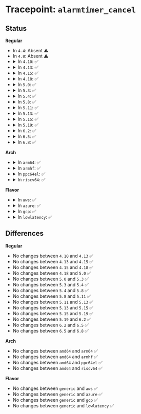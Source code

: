 # Tracepoint: <code>alarmtimer_cancel</code>

## Status
<b>Regular</b>
<ul>
<li>
In <code>4.4</code>: Absent ⚠️
</li>
<li>
In <code>4.8</code>: Absent ⚠️
</li>
<li>
<details>
<summary>In <code>4.10</code>: ✅</summary>

Event:

```c
struct trace_event_raw_alarm_class {
    struct trace_entry ent;
    void *alarm;
    unsigned char alarm_type;
    s64 expires;
    s64 now;
    char __data[0];
};
```
Function:

```c
void trace_event_raw_event_alarm_class(void *__data, struct alarm *alarm, ktime_t now);
```
</details>
</li>
<li>
<details>
<summary>In <code>4.13</code>: ✅</summary>

Event:

```c
struct trace_event_raw_alarm_class {
    struct trace_entry ent;
    void *alarm;
    unsigned char alarm_type;
    s64 expires;
    s64 now;
    char __data[0];
};
```
Function:

```c
void trace_event_raw_event_alarm_class(void *__data, struct alarm *alarm, ktime_t now);
```
</details>
</li>
<li>
<details>
<summary>In <code>4.15</code>: ✅</summary>

Event:

```c
struct trace_event_raw_alarm_class {
    struct trace_entry ent;
    void *alarm;
    unsigned char alarm_type;
    s64 expires;
    s64 now;
    char __data[0];
};
```
Function:

```c
void trace_event_raw_event_alarm_class(void *__data, struct alarm *alarm, ktime_t now);
```
</details>
</li>
<li>
<details>
<summary>In <code>4.18</code>: ✅</summary>

Event:

```c
struct trace_event_raw_alarm_class {
    struct trace_entry ent;
    void *alarm;
    unsigned char alarm_type;
    s64 expires;
    s64 now;
    char __data[0];
};
```
Function:

```c
void trace_event_raw_event_alarm_class(void *__data, struct alarm *alarm, ktime_t now);
```
</details>
</li>
<li>
<details>
<summary>In <code>5.0</code>: ✅</summary>

Event:

```c
struct trace_event_raw_alarm_class {
    struct trace_entry ent;
    void *alarm;
    unsigned char alarm_type;
    s64 expires;
    s64 now;
    char __data[0];
};
```
Function:

```c
void trace_event_raw_event_alarm_class(void *__data, struct alarm *alarm, ktime_t now);
```
</details>
</li>
<li>
<details>
<summary>In <code>5.3</code>: ✅</summary>

Event:

```c
struct trace_event_raw_alarm_class {
    struct trace_entry ent;
    void *alarm;
    unsigned char alarm_type;
    s64 expires;
    s64 now;
    char __data[0];
};
```
Function:

```c
void trace_event_raw_event_alarm_class(void *__data, struct alarm *alarm, ktime_t now);
```
</details>
</li>
<li>
<details>
<summary>In <code>5.4</code>: ✅</summary>

Event:

```c
struct trace_event_raw_alarm_class {
    struct trace_entry ent;
    void *alarm;
    unsigned char alarm_type;
    s64 expires;
    s64 now;
    char __data[0];
};
```
Function:

```c
void trace_event_raw_event_alarm_class(void *__data, struct alarm *alarm, ktime_t now);
```
</details>
</li>
<li>
<details>
<summary>In <code>5.8</code>: ✅</summary>

Event:

```c
struct trace_event_raw_alarm_class {
    struct trace_entry ent;
    void *alarm;
    unsigned char alarm_type;
    s64 expires;
    s64 now;
    char __data[0];
};
```
Function:

```c
void trace_event_raw_event_alarm_class(void *__data, struct alarm *alarm, ktime_t now);
```
</details>
</li>
<li>
<details>
<summary>In <code>5.11</code>: ✅</summary>

Event:

```c
struct trace_event_raw_alarm_class {
    struct trace_entry ent;
    void *alarm;
    unsigned char alarm_type;
    s64 expires;
    s64 now;
    char __data[0];
};
```
Function:

```c
void trace_event_raw_event_alarm_class(void *__data, struct alarm *alarm, ktime_t now);
```
</details>
</li>
<li>
<details>
<summary>In <code>5.13</code>: ✅</summary>

Event:

```c
struct trace_event_raw_alarm_class {
    struct trace_entry ent;
    void *alarm;
    unsigned char alarm_type;
    s64 expires;
    s64 now;
    char __data[0];
};
```
Function:

```c
void trace_event_raw_event_alarm_class(void *__data, struct alarm *alarm, ktime_t now);
```
</details>
</li>
<li>
<details>
<summary>In <code>5.15</code>: ✅</summary>

Event:

```c
struct trace_event_raw_alarm_class {
    struct trace_entry ent;
    void *alarm;
    unsigned char alarm_type;
    s64 expires;
    s64 now;
    char __data[0];
};
```
Function:

```c
void trace_event_raw_event_alarm_class(void *__data, struct alarm *alarm, ktime_t now);
```
</details>
</li>
<li>
<details>
<summary>In <code>5.19</code>: ✅</summary>

Event:

```c
struct trace_event_raw_alarm_class {
    struct trace_entry ent;
    void *alarm;
    unsigned char alarm_type;
    s64 expires;
    s64 now;
    char __data[0];
};
```
Function:

```c
void trace_event_raw_event_alarm_class(void *__data, struct alarm *alarm, ktime_t now);
```
</details>
</li>
<li>
<details>
<summary>In <code>6.2</code>: ✅</summary>

Event:

```c
struct trace_event_raw_alarm_class {
    struct trace_entry ent;
    void *alarm;
    unsigned char alarm_type;
    s64 expires;
    s64 now;
    char __data[0];
};
```
Function:

```c
void trace_event_raw_event_alarm_class(void *__data, struct alarm *alarm, ktime_t now);
```
</details>
</li>
<li>
<details>
<summary>In <code>6.5</code>: ✅</summary>

Event:

```c
struct trace_event_raw_alarm_class {
    struct trace_entry ent;
    void *alarm;
    unsigned char alarm_type;
    s64 expires;
    s64 now;
    char __data[0];
};
```
Function:

```c
void trace_event_raw_event_alarm_class(void *__data, struct alarm *alarm, ktime_t now);
```
</details>
</li>
<li>
<details>
<summary>In <code>6.8</code>: ✅</summary>

Event:

```c
struct trace_event_raw_alarm_class {
    struct trace_entry ent;
    void *alarm;
    unsigned char alarm_type;
    s64 expires;
    s64 now;
    char __data[0];
};
```
Function:

```c
void trace_event_raw_event_alarm_class(void *__data, struct alarm *alarm, ktime_t now);
```
</details>
</li>
</ul>
<b>Arch</b>
<ul>
<li>
<details>
<summary>In <code>arm64</code>: ✅</summary>

Event:

```c
struct trace_event_raw_alarm_class {
    struct trace_entry ent;
    void *alarm;
    unsigned char alarm_type;
    s64 expires;
    s64 now;
    char __data[0];
};
```
Function:

```c
void trace_event_raw_event_alarm_class(void *__data, struct alarm *alarm, ktime_t now);
```
</details>
</li>
<li>
<details>
<summary>In <code>armhf</code>: ✅</summary>

Event:

```c
struct trace_event_raw_alarm_class {
    struct trace_entry ent;
    void *alarm;
    unsigned char alarm_type;
    s64 expires;
    s64 now;
    char __data[0];
};
```
Function:

```c
void trace_event_raw_event_alarm_class(void *__data, struct alarm *alarm, ktime_t now);
```
</details>
</li>
<li>
<details>
<summary>In <code>ppc64el</code>: ✅</summary>

Event:

```c
struct trace_event_raw_alarm_class {
    struct trace_entry ent;
    void *alarm;
    unsigned char alarm_type;
    s64 expires;
    s64 now;
    char __data[0];
};
```
Function:

```c
void trace_event_raw_event_alarm_class(void *__data, struct alarm *alarm, ktime_t now);
```
</details>
</li>
<li>
<details>
<summary>In <code>riscv64</code>: ✅</summary>

Event:

```c
struct trace_event_raw_alarm_class {
    struct trace_entry ent;
    void *alarm;
    unsigned char alarm_type;
    s64 expires;
    s64 now;
    char __data[0];
};
```
Function:

```c
void trace_event_raw_event_alarm_class(void *__data, struct alarm *alarm, ktime_t now);
```
</details>
</li>
</ul>
<b>Flavor</b>
<ul>
<li>
<details>
<summary>In <code>aws</code>: ✅</summary>

Event:

```c
struct trace_event_raw_alarm_class {
    struct trace_entry ent;
    void *alarm;
    unsigned char alarm_type;
    s64 expires;
    s64 now;
    char __data[0];
};
```
Function:

```c
void trace_event_raw_event_alarm_class(void *__data, struct alarm *alarm, ktime_t now);
```
</details>
</li>
<li>
<details>
<summary>In <code>azure</code>: ✅</summary>

Event:

```c
struct trace_event_raw_alarm_class {
    struct trace_entry ent;
    void *alarm;
    unsigned char alarm_type;
    s64 expires;
    s64 now;
    char __data[0];
};
```
Function:

```c
void trace_event_raw_event_alarm_class(void *__data, struct alarm *alarm, ktime_t now);
```
</details>
</li>
<li>
<details>
<summary>In <code>gcp</code>: ✅</summary>

Event:

```c
struct trace_event_raw_alarm_class {
    struct trace_entry ent;
    void *alarm;
    unsigned char alarm_type;
    s64 expires;
    s64 now;
    char __data[0];
};
```
Function:

```c
void trace_event_raw_event_alarm_class(void *__data, struct alarm *alarm, ktime_t now);
```
</details>
</li>
<li>
<details>
<summary>In <code>lowlatency</code>: ✅</summary>

Event:

```c
struct trace_event_raw_alarm_class {
    struct trace_entry ent;
    void *alarm;
    unsigned char alarm_type;
    s64 expires;
    s64 now;
    char __data[0];
};
```
Function:

```c
void trace_event_raw_event_alarm_class(void *__data, struct alarm *alarm, ktime_t now);
```
</details>
</li>
</ul>

## Differences
<b>Regular</b>
<ul>
<li>
No changes between <code>4.10</code> and <code>4.13</code> ✅
</li>
<li>
No changes between <code>4.13</code> and <code>4.15</code> ✅
</li>
<li>
No changes between <code>4.15</code> and <code>4.18</code> ✅
</li>
<li>
No changes between <code>4.18</code> and <code>5.0</code> ✅
</li>
<li>
No changes between <code>5.0</code> and <code>5.3</code> ✅
</li>
<li>
No changes between <code>5.3</code> and <code>5.4</code> ✅
</li>
<li>
No changes between <code>5.4</code> and <code>5.8</code> ✅
</li>
<li>
No changes between <code>5.8</code> and <code>5.11</code> ✅
</li>
<li>
No changes between <code>5.11</code> and <code>5.13</code> ✅
</li>
<li>
No changes between <code>5.13</code> and <code>5.15</code> ✅
</li>
<li>
No changes between <code>5.15</code> and <code>5.19</code> ✅
</li>
<li>
No changes between <code>5.19</code> and <code>6.2</code> ✅
</li>
<li>
No changes between <code>6.2</code> and <code>6.5</code> ✅
</li>
<li>
No changes between <code>6.5</code> and <code>6.8</code> ✅
</li>
</ul>
<b>Arch</b>
<ul>
<li>
No changes between <code>amd64</code> and <code>arm64</code> ✅
</li>
<li>
No changes between <code>amd64</code> and <code>armhf</code> ✅
</li>
<li>
No changes between <code>amd64</code> and <code>ppc64el</code> ✅
</li>
<li>
No changes between <code>amd64</code> and <code>riscv64</code> ✅
</li>
</ul>
<b>Flavor</b>
<ul>
<li>
No changes between <code>generic</code> and <code>aws</code> ✅
</li>
<li>
No changes between <code>generic</code> and <code>azure</code> ✅
</li>
<li>
No changes between <code>generic</code> and <code>gcp</code> ✅
</li>
<li>
No changes between <code>generic</code> and <code>lowlatency</code> ✅
</li>
</ul>
